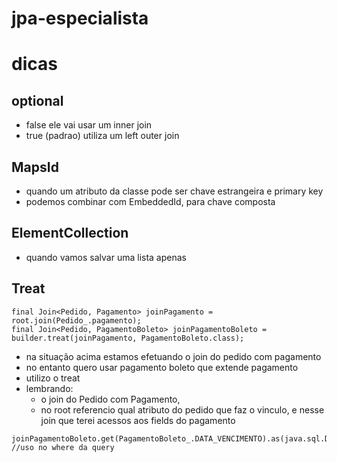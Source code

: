 # jpa-especialista

# dicas

## optional
- false ele vai usar um inner join
- true (padrao) utiliza um left outer join

## MapsId
- quando um atributo da classe pode ser chave estrangeira e primary key
- podemos combinar com EmbeddedId, para chave composta

## ElementCollection
- quando vamos salvar uma lista apenas


## Treat
```
final Join<Pedido, Pagamento> joinPagamento = root.join(Pedido_.pagamento);
final Join<Pedido, PagamentoBoleto> joinPagamentoBoleto = builder.treat(joinPagamento, PagamentoBoleto.class);
```
- na situação acima estamos efetuando o join do pedido com pagamento
- no entanto quero usar pagamento boleto que extende pagamento
- utilizo o treat
- lembrando:
  - o join do Pedido com Pagamento, 
  - no root referencio qual atributo do pedido que faz o vinculo, e nesse join que terei acessos aos fields do pagamento
```
joinPagamentoBoleto.get(PagamentoBoleto_.DATA_VENCIMENTO).as(java.sql.Date.class) //uso no where da query
```